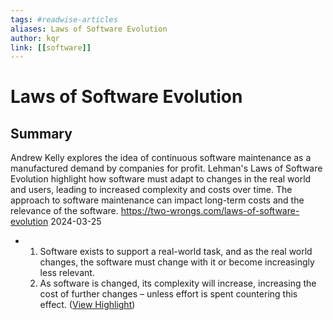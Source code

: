 ```yaml
---
tags: #readwise-articles
aliases: Laws of Software Evolution
author: kqr
link: [[software]]
---
```

# Laws of Software Evolution

## Summary
Andrew Kelly explores the idea of continuous software maintenance as a manufactured demand by companies for profit. Lehman's Laws of Software Evolution highlight how software must adapt to changes in the real world and users, leading to increased complexity and costs over time. The approach to software maintenance can impact long-term costs and the relevance of the software.
https://two-wrongs.com/laws-of-software-evolution
2024-03-25

- 1. Software exists to support a real-world task, and as the real world changes, the software must change with it or become increasingly less relevant.
  2. As software is changed, its complexity will increase, increasing the cost of further changes – unless effort is spent countering this effect. ([View Highlight](https://read.readwise.io/read/01hwh52bgxfzk95za44p7w10pr))
